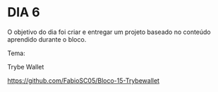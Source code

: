 # DIA 6

O objetivo do dia foi criar e entregar um projeto baseado no conteúdo aprendido durante o bloco.

Tema:

Trybe Wallet

https://github.com/FabioSC05/Bloco-15-Trybewallet
